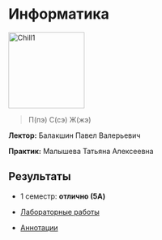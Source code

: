 # Информатика

<img alt="Chill1" src="https://github.com/maxbarsukov/itmo/blob/master/.docs/chill1.gif" height="150">

> П(пэ) С(сэ) Ж(жэ)

**Лектор:** Балакшин Павел Валерьевич

**Практик:** Малышева Татьяна Алексеевна

## Результаты

- 1 семестр: **отлично (5A)**

- [Лабораторные работы](./%D0%BB%D0%B0%D0%B1%D0%BE%D1%80%D0%B0%D1%82%D0%BE%D1%80%D0%BD%D1%8B%D0%B5)
- [Аннотации](./%D0%B0%D0%BD%D0%BD%D0%BE%D1%82%D0%B0%D1%86%D0%B8%D0%B8)
